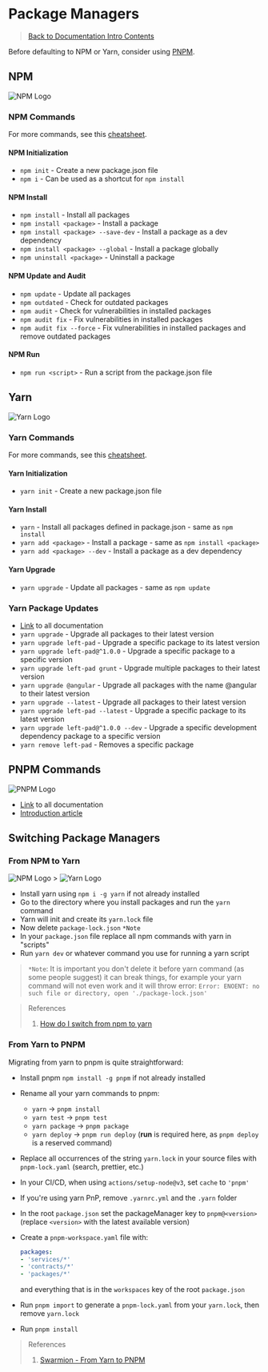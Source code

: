 # Package Managers

> [Back to Documentation Intro Contents](../DocumentationIntro.md)

Before defaulting to NPM or Yarn, consider using [PNPM](https://pnpm.io/).

## NPM

![NPM Logo](https://i.imgur.com/ufPLPqy.png)

### NPM Commands

For more commands, see this [cheatsheet](https://devhints.io/npm).

#### NPM Initialization

- `npm init` - Create a new package.json file
- `npm i` - Can be used as a shortcut for `npm install`

#### NPM Install

- `npm install` - Install all packages
- `npm install <package>` - Install a package
- `npm install <package> --save-dev` - Install a package as a dev dependency
- `npm install <package> --global` - Install a package globally
- `npm uninstall <package>` - Uninstall a package

#### NPM Update and Audit

- `npm update` - Update all packages
- `npm outdated` - Check for outdated packages
- `npm audit` - Check for vulnerabilities in installed packages
- `npm audit fix` - Fix vulnerabilities in installed packages
- `npm audit fix --force` - Fix vulnerabilities in installed packages and remove outdated packages

#### NPM Run

- `npm run <script>` - Run a script from the package.json file

## Yarn

![Yarn Logo](https://i.imgur.com/IXZDNL8.png)

### Yarn Commands

For more commands, see this [cheatsheet](https://devhints.io/yarn).

#### Yarn Initialization

- `yarn init` - Create a new package.json file

#### Yarn Install

- `yarn` - Install all packages defined in package.json - same as `npm install`
- `yarn add <package>` - Install a package - same as `npm install <package>`
- `yarn add <package> --dev` - Install a package as a dev dependency

#### Yarn Upgrade

- `yarn upgrade` - Update all packages - same as `npm update`

### Yarn Package Updates

- [Link](https://classic.yarnpkg.com/lang/en/docs/cli/upgrade/) to all documentation
- `yarn upgrade` - Upgrade all packages to their latest version
- `yarn upgrade left-pad` - Upgrade a specific package to its latest version
- `yarn upgrade left-pad@^1.0.0` - Upgrade a specific package to a specific version
- `yarn upgrade left-pad grunt` - Upgrade multiple packages to their latest version
- `yarn upgrade @angular` - Upgrade all packages with the name @angular to their latest version
- `yarn upgrade --latest` - Upgrade all packages to their latest version
- `yarn upgrade left-pad --latest` - Upgrade a specific package to its latest version
- `yarn upgrade left-pad@^1.0.0 --dev` - Upgrade a specific development dependency package to a specific version
- `yarn remove left-pad` - Removes a specific package

## PNPM Commands

![PNPM Logo](https://i.imgur.com/1YKlWVX.png)

- [Link](https://pnpm.io/) to all documentation
- [Introduction article](https://javascript.plainenglish.io/what-is-pnpm-why-you-should-try-it-as-a-frontend-developer-8dc3853c1ba1)

## Switching Package Managers

### From NPM to Yarn

![NPM Logo](https://i.imgur.com/ufPLPqy.png) > ![Yarn Logo](https://i.imgur.com/IXZDNL8.png)

- Install yarn using `npm i -g yarn` if not already installed
- Go to the directory where you install packages and run the `yarn` command
- Yarn will init and create its `yarn.lock` file
- Now delete `package-lock.json` `*Note`
- In your `package.json` file replace all npm commands with yarn in "scripts"
- Run `yarn dev` or whatever command you use for running a yarn script

> `*Note`: It is important you don't delete it before yarn command (as some people suggest) it can break things, for example your yarn command will not even work and it will throw error:
`Error: ENOENT: no such file or directory, open './package-lock.json'`

> References
>
> 1. [How do I switch from npm to yarn](https://stackoverflow.com/a/71481424)

### From Yarn to PNPM

Migrating from yarn to pnpm is quite straightforward:

- Install pnpm `npm install -g pnpm` if not already installed
- Rename all your yarn commands to pnpm:
	- `yarn` -> `pnpm install`
	- `yarn test` -> `pnpm test`
	- `yarn package` -> `pnpm package`
	- `yarn deploy` -> `pnpm run deploy` (**run** is required here, as `pnpm deploy` is a reserved command)
- Replace all occurrences of the string `yarn.lock` in your source files with `pnpm-lock.yaml` (search, prettier, etc.)
- In your CI/CD, when using `actions/setup-node@v3`, set `cache` to `'pnpm'`
- If you're using yarn PnP, remove `.yarnrc.yml` and the `.yarn` folder
- In the root `package.json` set the packageManager key to `pnpm@<version>` (replace `<version>` with the latest available version)
- Create a `pnpm-workspace.yaml` file with:

	```yaml
	packages:
	- 'services/*'
	- 'contracts/*'
	- 'packages/*'
	```

	and everything that is in the `workspaces` key of the root `package.json`
- Run `pnpm import` to generate a `pnpm-lock.yaml` from your `yarn.lock`, then remove `yarn.lock`
- Run `pnpm install`

> References
>
> 1. [Swarmion - From Yarn to PNPM](https://www.swarmion.dev/docs/how-to-guides/migration-guides/yarn-to-pnpm/#:~:text=Migrating%20from%20yarn%20to%20pnpm%20is%20quite%20straightforward%3A,remove%20.yarnrc.yml%20and%20the%20.yarn%20folder%20More%20items)
